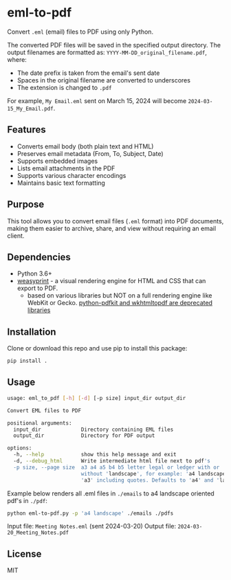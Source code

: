 # eml-to-pdf

Convert `.eml` (email) files to PDF using only Python.

The converted PDF files will be saved in the specified output directory.
The output filenames are formatted as:
`YYYY-MM-DD_original_filename.pdf`, where:

- The date prefix is taken from the email's sent date
- Spaces in the original filename are converted to underscores
- The extension is changed to `.pdf`

For example, `My Email.eml` sent on March 15, 2024 will become
`2024-03-15_My_Email.pdf`.

## Features

- Converts email body (both plain text and HTML)
- Preserves email metadata (From, To, Subject, Date)
- Supports embedded images
- Lists email attachments in the PDF
- Supports various character encodings
- Maintains basic text formatting

## Purpose

This tool allows you to convert email files (`.eml` format) into PDF documents,
making them easier to archive, share, and view without requiring an email
client.

## Dependencies

- Python 3.6+
- [weasyprint](https://weasyprint.org/) - a visual rendering engine for HTML
and CSS that can export to PDF.
  - based on various libraries but NOT on a full rendering engine like WebKit
  or Gecko. [python-pdfkit and wkhtmltopdf are deprecated libraries](
  https://github.com/JazzCore/python-pdfkit?tab=readme-ov-file#deprecation-warning)

## Installation

Clone or download this repo and use pip to install this package:

```bash
pip install .
```

## Usage

```bash
usage: eml_to_pdf [-h] [-d] [-p size] input_dir output_dir

Convert EML files to PDF

positional arguments:
  input_dir             Directory containing EML files
  output_dir            Directory for PDF output

options:
  -h, --help            show this help message and exit
  -d, --debug_html      Write intermediate html file next to pdf's
  -p size, --page size  a3 a4 a5 b4 b5 letter legal or ledger with or
                        without 'landscape', for example: 'a4 landscape' or
                        'a3' including quotes. Defaults to 'a4' and 'landscape'.
```

Example below renders all .eml files in `./emails` to a4 landscape oriented pdf's
in `./pdf`:

```bash
python eml-to-pdf.py -p 'a4 landscape' ./emails ./pdfs
```

Input file: `Meeting Notes.eml` (sent 2024-03-20)
Output file: `2024-03-20_Meeting_Notes.pdf`

## License

MIT
